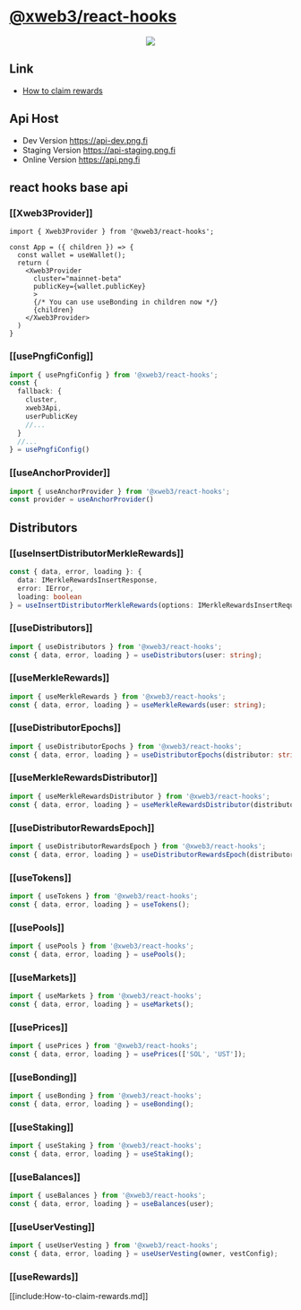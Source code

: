 # [@xweb3/react-hooks](https://npmjs.com/package/@xweb3/react-hooks)

<div align="center">
  <a href="https://www.npmjs.com/package/@xweb3/react-hooks">
    <img src="https://img.shields.io/npm/v/@xweb3/react-hooks.svg?style=flat-square">
  </a>
</div>

## Link

- [How to claim rewards](#how-to-claim-rewards)

## Api Host

- Dev Version https://api-dev.png.fi
- Staging Version https://api-staging.png.fi
- Online Version https://api.png.fi

## react hooks base api

### [[Xweb3Provider]]

```tsx
import { Xweb3Provider } from '@xweb3/react-hooks';

const App = ({ children }) => {
  const wallet = useWallet();
  return (
    <Xweb3Provider
      cluster="mainnet-beta"
      publicKey={wallet.publicKey}
      >
      {/* You can use useBonding in children now */}
      {children}
    </Xweb3Provider>
  )
}
```

### [[usePngfiConfig]]

```ts
import { usePngfiConfig } from '@xweb3/react-hooks';
const {
  fallback: {
    cluster,
    xweb3Api,
    userPublicKey
    //...
  }
  //...
} = usePngfiConfig()
```

### [[useAnchorProvider]]

```ts
import { useAnchorProvider } from '@xweb3/react-hooks';
const provider = useAnchorProvider()
```

## Distributors

### [[useInsertDistributorMerkleRewards]]

```ts
const { data, error, loading }: {
  data: IMerkleRewardsInsertResponse,
  error: IError,
  loading: boolean
} = useInsertDistributorMerkleRewards(options: IMerkleRewardsInsertRequest);
```

### [[useDistributors]]

```ts
import { useDistributors } from '@xweb3/react-hooks';
const { data, error, loading } = useDistributors(user: string);
```

### [[useMerkleRewards]]

```ts
import { useMerkleRewards } from '@xweb3/react-hooks';
const { data, error, loading } = useMerkleRewards(user: string);
```

### [[useDistributorEpochs]]

```ts
import { useDistributorEpochs } from '@xweb3/react-hooks';
const { data, error, loading } = useDistributorEpochs(distributor: string);
```


### [[useMerkleRewardsDistributor]]

```ts
import { useMerkleRewardsDistributor } from '@xweb3/react-hooks';
const { data, error, loading } = useMerkleRewardsDistributor(distributor: string);
```

### [[useDistributorRewardsEpoch]]

```ts
import { useDistributorRewardsEpoch } from '@xweb3/react-hooks';
const { data, error, loading } = useDistributorRewardsEpoch(distributor: string, epoch: string);
```

### [[useTokens]]

```ts
import { useTokens } from '@xweb3/react-hooks';
const { data, error, loading } = useTokens();
```

### [[usePools]]

```ts
import { usePools } from '@xweb3/react-hooks';
const { data, error, loading } = usePools();
```

### [[useMarkets]]

```ts
import { useMarkets } from '@xweb3/react-hooks';
const { data, error, loading } = useMarkets();
```

### [[usePrices]]

```ts
import { usePrices } from '@xweb3/react-hooks';
const { data, error, loading } = usePrices(['SOL', 'UST']);
```
### [[useBonding]]

```ts
import { useBonding } from '@xweb3/react-hooks';
const { data, error, loading } = useBonding();
```

### [[useStaking]]

```ts
import { useStaking } from '@xweb3/react-hooks';
const { data, error, loading } = useStaking();
```

### [[useBalances]]

```ts
import { useBalances } from '@xweb3/react-hooks';
const { data, error, loading } = useBalances(user);
```

### [[useUserVesting]]

```ts
import { useUserVesting } from '@xweb3/react-hooks';
const { data, error, loading } = useUserVesting(owner, vestConfig);
```

### [[useRewards]]

[[include:How-to-claim-rewards.md]]

